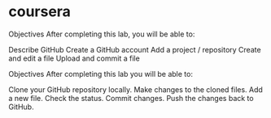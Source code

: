 # coursera

Objectives
After completing this lab, you will be able to:

Describe GitHub
Create a GitHub account
Add a project / repository
Create and edit a file
Upload and commit a file

Objectives
After completing this lab you will be able to:

Clone your GitHub repository locally.
Make changes to the cloned files.
Add a new file.
Check the status.
Commit changes.
Push the changes back to GitHub.

